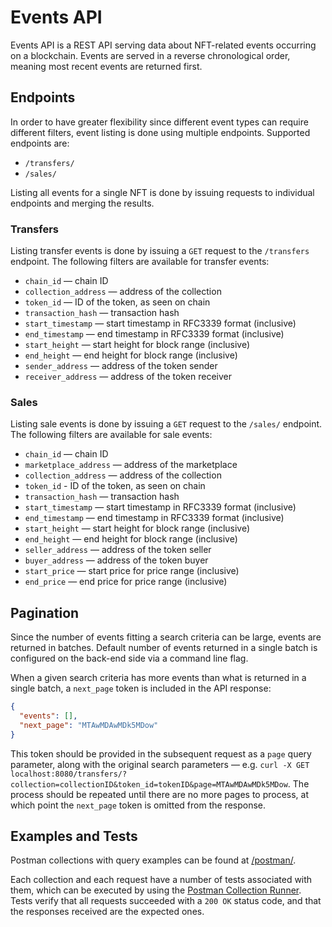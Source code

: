 # Events API

Events API is a REST API serving data about NFT-related events occurring on a blockchain.
Events are served in a reverse chronological order, meaning most recent events are returned first.

## Endpoints

In order to have greater flexibility since different event types can require different filters, event listing is done using multiple endpoints.
Supported endpoints are:

- `/transfers/`
- `/sales/`

Listing all events for a single NFT is done by issuing requests to individual endpoints and merging the results.

### Transfers

Listing transfer events is done by issuing a `GET` request to the `/transfers` endpoint.
The following filters are available for transfer events:

- `chain_id` — chain ID
- `collection_address` — address of the collection
- `token_id` — ID of the token, as seen on chain
- `transaction_hash` — transaction hash
- `start_timestamp` — start timestamp in RFC3339 format (inclusive)
- `end_timestamp` — end timestamp in RFC3339 format (inclusive)
- `start_height` — start height for block range (inclusive)
- `end_height` — end height for block range (inclusive)
- `sender_address` — address of the token sender
- `receiver_address` — address of the token receiver 

### Sales

Listing sale events is done by issuing a `GET` request to the `/sales/` endpoint.
The following filters are available for sale events:

- `chain_id` — chain ID
- `marketplace_address` — address of the marketplace
- `collection_address` — address of the collection
- `token_id` - ID of the token, as seen on chain
- `transaction_hash` — transaction hash
- `start_timestamp` — start timestamp in RFC3339 format (inclusive)
- `end_timestamp` — end timestamp in RFC3339 format (inclusive)
- `start_height` — start height for block range (inclusive)
- `end_height` — end height for block range (inclusive)
- `seller_address` — address of the token seller
- `buyer_address` — address of the token buyer
- `start_price` — start price for price range (inclusive)
- `end_price` — end price for price range (inclusive)

## Pagination

Since the number of events fitting a search criteria can be large, events are returned in batches.
Default number of events returned in a single batch is configured on the back-end side via a command line flag.

When a given search criteria has more events than what is returned in a single batch, a `next_page` token is included in the API response:

```json
{
  "events": [],
  "next_page": "MTAwMDAwMDk5MDow"
}
```

This token should be provided in the subsequent request as a `page` query parameter, along with the original search parameters — e.g. `curl -X GET localhost:8080/transfers/?collection=collectionID&token_id=tokenID&page=MTAwMDAwMDk5MDow`.
The process should be repeated until there are no more pages to process, at which point the `next_page` token is omitted from the response.

## Examples and Tests

Postman collections with query examples can be found at [/postman/](../postman/README.md).

Each collection and each request have a number of tests associated with them, which can be executed by using the [Postman Collection Runner](https://learning.postman.com/docs/running-collections/intro-to-collection-runs/).
Tests verify that all requests succeeded with a `200 OK` status code, and that the responses received are the expected ones.
